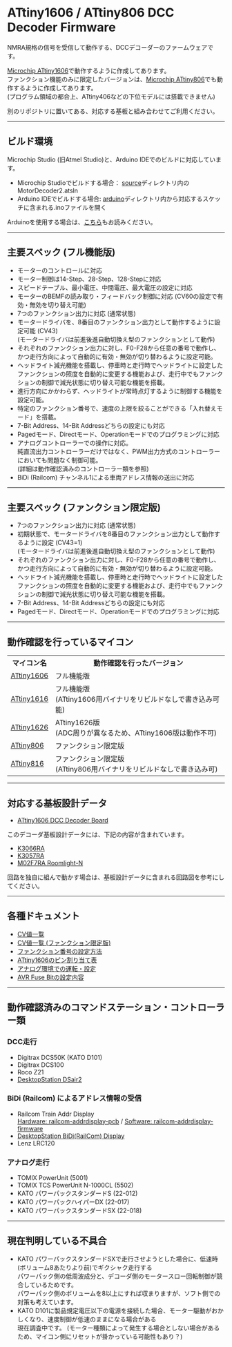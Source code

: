 # ATtiny1606 / ATtiny806 DCC Decoder Firmware

NMRA規格の信号を受信して動作する、DCCデコーダーのファームウェアです。

[Microchip ATtiny1606](https://www.microchip.com/wwwproducts/en/ATtiny1606)で動作するように作成してあります。
<br>ファンクション機能のみに限定したバージョンは、[Microchip ATtiny806](https://www.microchip.com/wwwproducts/en/ATtiny806)でも動作するように作成してあります。
<br>(プログラム領域の都合上、ATtiny406などの下位モデルには搭載できません)

別のリポジトリに置いてある、対応する基板と組み合わせてご利用ください。

---

## ビルド環境

Microchip Studio (旧Atmel Studio)と、Arduino IDEでのビルドに対応しています。

  * Microchip Studioでビルドする場合： [source](source/)ディレクトリ内のMotorDecoder2.atsln
  * Arduino IDEでビルドする場合: [arduino](arduino/)ディレクトリ内から対応するスケッチに含まれる.inoファイルを開く

Arduinoを使用する場合は、[こちら](arduino/README.md)もお読みください。

---

## 主要スペック (フル機能版)
  * モーターのコントロールに対応
  * モーター制御は14-Step、28-Step、128-Stepに対応
  * スピードテーブル、最小電圧、中間電圧、最大電圧の設定に対応
  * モーターのBEMFの読み取り・フィードバック制御に対応 (CV60の設定で有効・無効を切り替え可能)
  * 7つのファンクション出力に対応 (通常状態)
  * モータードライバを、8番目のファンクション出力として動作するように設定可能 (CV43)
    <br>(モータードライバは前進後進自動切換え型のファンクションとして動作)
  * それぞれのファンクション出力に対し、F0-F28から任意の番号で動作し、かつ走行方向によって自動的に有効・無効が切り替わるように設定可能。
  * ヘッドライト減光機能を搭載し、停車時と走行時でヘッドライトに設定したファンクションの照度を自動的に変更する機能および、走行中でもファンクションの制御で減光状態に切り替え可能な機能を搭載。
  * 進行方向にかかわらず、ヘッドライトが常時点灯するように制御する機能を設定可能。
  * 特定のファンクション番号で、速度の上限を絞ることができる「入れ替えモード」を搭載。
  * 7-Bit Address、14-Bit Addressどちらの設定にも対応
  * Pagedモード、Directモード、Operationモードでのプログラミングに対応
  * アナログコントローラーでの操作に対応。
    <br>純直流出力コントローラーだけではなく、PWM出力方式のコントローラーにおいても問題なく制御可能。
    <br>(詳細は動作確認済みのコントローラー類を参照)
  * BiDi (Railcom) チャンネル1による車両アドレス情報の送出に対応

---

## 主要スペック (ファンクション限定版)

  * 7つのファンクション出力に対応 (通常状態)
  * 初期状態で、モータードライバを8番目のファンクション出力として動作するように設定 (CV43=1)
    <br>(モータードライバは前進後進自動切換え型のファンクションとして動作)
  * それぞれのファンクション出力に対し、F0-F28から任意の番号で動作し、かつ走行方向によって自動的に有効・無効が切り替わるように設定可能。
  * ヘッドライト減光機能を搭載し、停車時と走行時でヘッドライトに設定したファンクションの照度を自動的に変更する機能および、走行中でもファンクションの制御で減光状態に切り替え可能な機能を搭載。
  * 7-Bit Address、14-Bit Addressどちらの設定にも対応
  * Pagedモード、Directモード、Operationモードでのプログラミングに対応

---

## 動作確認を行っているマイコン

<table>
  <tr>
    <th>マイコン名</th>
    <th>動作確認を行ったバージョン</th>
  </tr>
  <tr>
    <td><a href="https://www.microchip.com/wwwproducts/en/ATtiny1606">ATtiny1606</a></td>
    <td>フル機能版</td>
  </tr>
  <tr>
    <td><a href="https://www.microchip.com/wwwproducts/en/ATtiny1616">ATtiny1616</a></td>
    <td>フル機能版
    <br>(ATtiny1606用バイナリをリビルドなしで書き込み可能)</td>
  </tr>
  <tr>
    <td><a href="https://www.microchip.com/wwwproducts/en/ATtiny1626">ATtiny1626</a></td>
    <td>ATtiny1626版
    <br>(ADC周りが異なるため、ATtiny1606版は動作不可)</td>
  </tr>
  <tr>
    <td><a href="https://www.microchip.com/wwwproducts/en/ATtiny806">ATtiny806</a></td>
    <td>ファンクション限定版</td>
  </tr>
  <tr>
    <td><a href="https://www.microchip.com/wwwproducts/en/ATtiny816">ATtiny816</a></td>
    <td>ファンクション限定版
    <br>(ATtiny806用バイナリをリビルドなしで書き込み可)</td>
  </tr>
</table>

---

## 対応する基板設計データ

  * [ATtiny1606 DCC Decoder Board](https://github.com/ytsurui/dcc-decoder2-pcbdata/)

このデコーダ基板設計データには、下記の内容が含まれています。

  * [K3066RA](https://github.com/ytsurui/dcc-decoder2-pcbdata/blob/main/docs/readme-K3066.md)
  * [K3057RA](https://github.com/ytsurui/dcc-decoder2-pcbdata/blob/main/docs/readme-K3057.md)
  * [M02F7RA Roomlight-N](https://github.com/ytsurui/dcc-decoder2-pcbdata/blob/main/docs/readme-roomlight-n.md)

回路を独自に組んで動かす場合は、基板設計データに含まれる回路図を参考にしてください。

---

## 各種ドキュメント

  * [CV値一覧](docs/CVList.md)
  * [CV値一覧 (ファンクション限定版)](docs/CVList_tiny806.md)
  * [ファンクション番号の設定方法](docs/function.md)
  * [ATtiny1606のピン割り当て表](docs/attiny1606-pin.md)
  * [アナログ環境での運転・設定](docs/analogops.md)
  * [AVR Fuse Bitの設定内容](docs/avrfuse.md)

---

## 動作確認済みのコマンドステーション・コントローラー類
### DCC走行
  * Digitrax DCS50K (KATO D101)
  * Digitrax DCS100
  * Roco Z21
  * [DesktopStation DSair2](https://desktopstation.net/wiki/doku.php/dsair2)

### BiDi (Railcom) によるアドレス情報の受信
  * Railcom Train Addr Display
    <br>[Hardware: railcom-addrdisplay-pcb](https://github.com/ytsurui/railcom-addrdisplay-pcb) / [Software: railcom-addrdisplay-firmware](https://github.com/ytsurui/railcom-addrdisplay-firmware)
  * [DesktopStation BiDi(RailCom) Display](https://desktopstation.net/wiki/doku.php/railcomdisplay)
  * Lenz LRC120

### アナログ走行
  * TOMIX PowerUnit (5001)
  * TOMIX TCS PowerUnit N-1000CL (5502)
  * KATO パワーパックスタンダードS (22-012)
  * KATO パワーパックハイパーDX (22-017)
  * KATO パワーパックスタンダードSX (22-018)

---

## 現在判明している不具合
  * KATO パワーパックスタンダードSXで走行させようとした場合に、低速時(ボリューム8あたりより前)でギクシャク走行する
    <br>パワーパック側の低周波成分と、デコーダ側のモータースロー回転制御が競合しているためです。
    <br>パワーパック側のボリュームを8以上にすれば収まりますが、ソフト側での対策も考えています。
  * KATO D101に製品規定電圧以下の電源を接続した場合、モーター駆動がおかしくなり、速度制御が低速のままになる場合がある
    <br>現在調査中です。 (モーター種類によって発生する場合としない場合があるため、マイコン側にリセットが掛かっている可能性もあり？)

